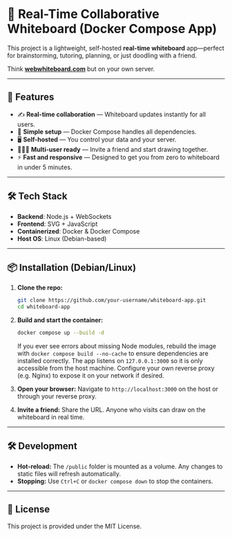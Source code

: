 # 🧠 Real-Time Collaborative Whiteboard (Docker Compose App)

This project is a lightweight, self-hosted **real-time whiteboard** app—perfect for brainstorming, tutoring, planning, or just doodling with a friend.

Think **[webwhiteboard.com](https://webwhiteboard.com)** but on your own server.

---

## 🚀 Features

- ✍️ **Real-time collaboration** — Whiteboard updates instantly for all users.
- 🔧 **Simple setup** — Docker Compose handles all dependencies.
- 🖥️ **Self-hosted** — You control your data and your server.
- 🧑‍🤝‍🧑 **Multi-user ready** — Invite a friend and start drawing together.
- ⚡ **Fast and responsive** — Designed to get you from zero to whiteboard in under 5 minutes.

---

## 🛠️ Tech Stack

- **Backend**: Node.js + WebSockets
 - **Frontend**: SVG + JavaScript
- **Containerized**: Docker & Docker Compose
- **Host OS**: Linux (Debian-based)

---

## 📦 Installation (Debian/Linux)

1. **Clone the repo:**
   ```bash
   git clone https://github.com/your-username/whiteboard-app.git
   cd whiteboard-app
   ```

2. **Build and start the container:**
   ```bash
   docker compose up --build -d
   ```
   If you ever see errors about missing Node modules, rebuild the image with
   `docker compose build --no-cache` to ensure dependencies are installed
   correctly.
   The app listens on `127.0.0.1:3000` so it is only accessible from the
   host machine. Configure your own reverse proxy (e.g. Nginx) to expose it
   on your network if desired.

3. **Open your browser:**
   Navigate to `http://localhost:3000` on the host or through your reverse
   proxy.
4. **Invite a friend:**
   Share the URL. Anyone who visits can draw on the whiteboard in real time.

---

## 🛠 Development

- **Hot-reload:** The `/public` folder is mounted as a volume. Any changes to static files will refresh automatically.
- **Stopping:** Use `Ctrl+C` or `docker compose down` to stop the containers.

---

## 📜 License

This project is provided under the MIT License.
